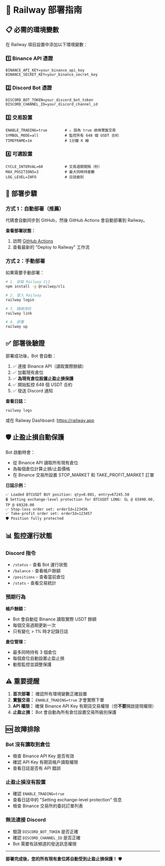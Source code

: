 # 🚀 Railway 部署指南

## 📋 必需的環境變數

在 Railway 項目設置中添加以下環境變數：

### 1️⃣ **Binance API 憑證**
```
BINANCE_API_KEY=your_binance_api_key
BINANCE_SECRET_KEY=your_binance_secret_key
```

### 2️⃣ **Discord Bot 憑證**
```
DISCORD_BOT_TOKEN=your_discord_bot_token
DISCORD_CHANNEL_ID=your_discord_channel_id
```

### 3️⃣ **交易設置**
```
ENABLE_TRADING=true        # ⚠️ 設為 true 啟用實盤交易
SYMBOL_MODE=all            # 監控所有 648 個 USDT 合約
TIMEFRAME=1m               # 1分鐘 K 線
```

### 4️⃣ **可選設置**
```
CYCLE_INTERVAL=60          # 交易週期間隔（秒）
MAX_POSITIONS=3            # 最大同時持倉數
LOG_LEVEL=INFO             # 日誌級別
```

## 🔄 部署步驟

### 方式 1：自動部署（推薦）

代碼會自動同步到 GitHub，然後 GitHub Actions 會自動部署到 Railway。

**查看部署狀態：**
1. 訪問 [GitHub Actions](https://github.com/your-repo/actions)
2. 查看最新的 "Deploy to Railway" 工作流

### 方式 2：手動部署

如果需要手動部署：

```bash
# 1. 安裝 Railway CLI
npm install -g @railway/cli

# 2. 登入 Railway
railway login

# 3. 鏈接項目
railway link

# 4. 部署
railway up
```

## ✅ 部署後驗證

部署成功後，Bot 會自動：

1. ✅ 連接 Binance API（讀取實際餘額）
2. ✅ 加載現有倉位
3. ✅ **為現有倉位設置止盈止損保護**
4. ✅ 開始監控 648 個 USDT 合約
5. ✅ 發送 Discord 通知

**查看日誌：**
```bash
railway logs
```

或在 Railway Dashboard: https://railway.app

## 🛡️ 止盈止損自動保護

Bot 啟動時會：
- 從 Binance API 讀取所有現有倉位
- 為每個倉位計算止損/止盈價格
- 在 Binance 交易所設置 STOP_MARKET 和 TAKE_PROFIT_MARKET 訂單

**日誌示例：**
```
✅ Loaded BTCUSDT BUY position: qty=0.001, entry=67245.50
🔒 Setting exchange-level protection for BTCUSDT LONG: SL @ 65890.00, TP @ 69320.00
✅ Stop-loss order set: orderId=123456
✅ Take-profit order set: orderId=123457
🛡️ Position fully protected
```

## 📊 監控運行狀態

### Discord 指令
- `/status` - 查看 Bot 運行狀態
- `/balance` - 查看帳戶餘額
- `/positions` - 查看當前倉位
- `/stats` - 查看交易統計

### 預期行為

**帳戶餘額：**
- Bot 會自動從 Binance 讀取實際 USDT 餘額
- 每個交易週期更新一次
- 只有變化 > 1% 時才記錄日誌

**倉位管理：**
- 最多同時持有 3 個倉位
- 每個倉位自動設置止盈止損
- 動態監控並調整保護

## ⚠️ 重要提醒

1. **首次部署：** 確認所有環境變數正確設置
2. **實盤交易：** `ENABLE_TRADING=true` 才會實際下單
3. **API 權限：** 確保 Binance API Key 有期貨交易權限（但**不要**開啟提現權限）
4. **止盈止損：** Bot 會自動為所有倉位設置交易所級別保護

## 🆘 故障排除

### Bot 沒有讀取到倉位
- 檢查 Binance API Key 是否有效
- 確認 API Key 有期貨帳戶讀取權限
- 查看日誌是否有 API 錯誤

### 止盈止損沒有設置
- 確認 `ENABLE_TRADING=true`
- 查看日誌中的 "Setting exchange-level protection" 信息
- 檢查 Binance 交易所的委託訂單列表

### 無法連接 Discord
- 驗證 `DISCORD_BOT_TOKEN` 是否正確
- 確認 `DISCORD_CHANNEL_ID` 是否正確
- Bot 需要有該頻道的發送訊息權限

---

**部署完成後，您的所有現有倉位將自動受到止盈止損保護！** 🛡️
